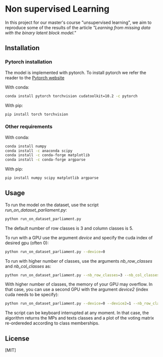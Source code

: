 # Non supervised Learning 

In this project for our master's course "unsupervised learning", we aim to reproduce some of the results of the article *"Learning from missing data with the binary latent block model."*

## Installation

### Pytorch installation

The model is implemented with pytorch.
To install pytorch we refer the reader to the [Pytorch website](https://pytorch.org/get-started/locally/)

With conda:
```bash
conda install pytorch torchvision cudatoolkit=10.2 -c pytorch
```

With pip:
```bash
pip install torch torchvision
```
### Other requirements

With conda:
```bash
conda install numpy
conda install -c anaconda scipy
conda install -c conda-forge matplotlib
conda install -c conda-forge argparse

```

With pip:
```bash
pip install numpy scipy matplotlib argparse
```


## Usage

To run the model on the dataset, use the script *run_on_dataset_parliament.py*:
```bash
python run_on_dataset_parliament.py
```
The default number of row classes is 3 and column classes is 5.



To run with a GPU use the argument *device* and specify the cuda index of desired gpu (often 0):
```bash
python run_on_dataset_parliament.py --device=0
```

To run with higher number of classes, use the arguments *nb_row_classes* and *nb_col_classes* as:
```bash
python run_on_dataset_parliament.py --nb_row_classes=3 --nb_col_classes=5
```

With higher number of classes, the memory of your GPU may overflow. In that case, you can use a second GPU with the argument *device2* (index cuda needs to be specify):

```bash
python run_on_dataset_parliament.py --device=0 --device2=1 --nb_row_classes=3 --nb_col_classes=8
```


The script can be keyboard interrupted  at any moment. In that case, the algorithm returns the MPs and texts classes and a plot of the voting matrix re-ordereded according to class memberships.

## License
[MIT]
